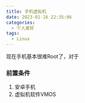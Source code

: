 ```yaml
---
title: 手机虚拟机
date: 2023-01-16 22:35:06
categories:
  - 个人爱好
tags: 
  - Linux
---
```


现在手机基本很难Root了，对于

### 前置条件
1. 安卓手机
2. 虚拟机软件VMOS

